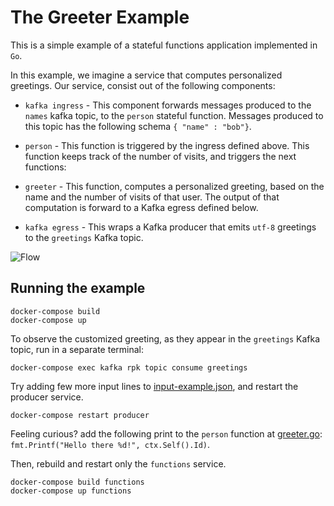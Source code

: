 # The Greeter Example

This is a simple example of a stateful functions application implemented in `Go`.

In this example, we imagine a service that computes personalized greetings.
Our service, consist out of the following components:

* `kafka ingress` - This component forwards messages produced to the `names` kafka topic,
to the `person` stateful function. Messages produced to this topic has the following
schema `{ "name" : "bob"}`.

* `person` - This function is triggered by the ingress defined above.
This function keeps track of the number of visits, and triggers the next functions:

* `greeter` - This function, computes a personalized greeting, based on the name and the number
of visits of that user. The output of that computation is forward to a Kafka egress defined below.

* `kafka egress` - This wraps a Kafka producer that emits `utf-8` greetings to the `greetings` Kafka topic.


![Flow](arch.png "Flow")

## Running the example

```
docker-compose build
docker-compose up
```

To observe the customized greeting, as they appear in the `greetings` Kafka topic, run in a separate terminal:

```
docker-compose exec kafka rpk topic consume greetings
```

Try adding few more input lines to [input-example.json](input-example.json), and restart
the producer service.

```
docker-compose restart producer
```

Feeling curious? add the following print to the `person` function at [greeter.go](greeter.go):
```fmt.Printf("Hello there %d!", ctx.Self().Id)```.

Then, rebuild and restart only the `functions` service.

```
docker-compose build functions
docker-compose up functions
```
